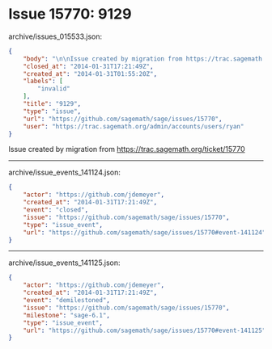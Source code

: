 # Issue 15770: 9129

archive/issues_015533.json:
```json
{
    "body": "\n\nIssue created by migration from https://trac.sagemath.org/ticket/15770\n\n",
    "closed_at": "2014-01-31T17:21:49Z",
    "created_at": "2014-01-31T01:55:20Z",
    "labels": [
        "invalid"
    ],
    "title": "9129",
    "type": "issue",
    "url": "https://github.com/sagemath/sage/issues/15770",
    "user": "https://trac.sagemath.org/admin/accounts/users/ryan"
}
```


Issue created by migration from https://trac.sagemath.org/ticket/15770





---

archive/issue_events_141124.json:
```json
{
    "actor": "https://github.com/jdemeyer",
    "created_at": "2014-01-31T17:21:49Z",
    "event": "closed",
    "issue": "https://github.com/sagemath/sage/issues/15770",
    "type": "issue_event",
    "url": "https://github.com/sagemath/sage/issues/15770#event-141124"
}
```



---

archive/issue_events_141125.json:
```json
{
    "actor": "https://github.com/jdemeyer",
    "created_at": "2014-01-31T17:21:49Z",
    "event": "demilestoned",
    "issue": "https://github.com/sagemath/sage/issues/15770",
    "milestone": "sage-6.1",
    "type": "issue_event",
    "url": "https://github.com/sagemath/sage/issues/15770#event-141125"
}
```
